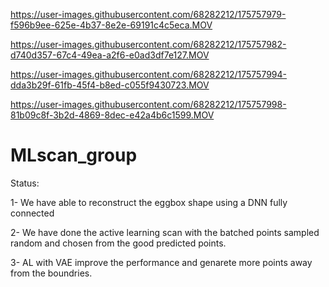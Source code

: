 

https://user-images.githubusercontent.com/68282212/175757979-f596b9ee-625e-4b37-8e2e-69191c4c5eca.MOV



https://user-images.githubusercontent.com/68282212/175757982-d740d357-67c4-49ea-a2f6-e0ad3df7e127.MOV



https://user-images.githubusercontent.com/68282212/175757994-dda3b29f-61fb-45f4-b8ed-c055f9430723.MOV



https://user-images.githubusercontent.com/68282212/175757998-81b09c8f-3b2d-4869-8dec-e42a4b6c1599.MOV

# MLscan_group

Status:

1- We have able to reconstruct the eggbox shape using a DNN fully connected

2- We have done the active learning scan with the batched points sampled random and chosen from the good predicted points.

3- AL with VAE improve the performance and genarete more points away from the boundries.
